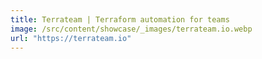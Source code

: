 ```yaml
---
title: Terrateam | Terraform automation for teams
image: /src/content/showcase/_images/terrateam.io.webp
url: "https://terrateam.io"
---
```

